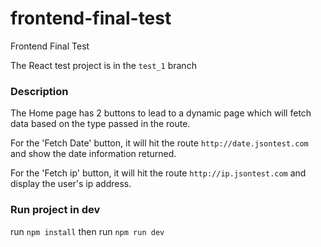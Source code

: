 # frontend-final-test

Frontend Final Test

The React test project is in the `test_1` branch

### Description

The Home page has 2 buttons to lead to a dynamic page which will fetch data based on the type passed in the route.

For the 'Fetch Date' button, it will hit the route `http://date.jsontest.com` and show the date information returned.

For the 'Fetch ip' button, it will hit the route `http://ip.jsontest.com` and display the user's ip address.

### Run project in dev

run `npm install` then run `npm run dev`
